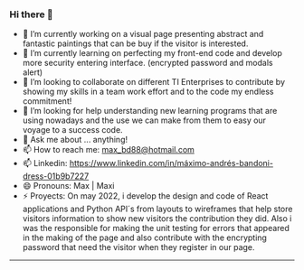 ### Hi there 👋

- 🔭 I’m currently working on a visual page presenting abstract and fantastic paintings that can be buy if the visitor is interested.
- 🌱 I’m currently learning on perfecting my front-end code and develop more security entering interface. (encrypted password and modals alert)
- 👯 I’m looking to collaborate on different TI Enterprises to contribute by showing my skills in a team work effort and to the code my endless commitment!
- 🤔 I’m looking for help understanding new learning programs that are using nowadays and the use we can make from them to easy our voyage to a success code.
- 💬 Ask me about ... anything!
- 📫 How to reach me: max_bd88@hotmail.com
- 📫 Linkedin: https://www.linkedin.com/in/máximo-andrés-bandoni-dress-01b9b7227
- 😄 Pronouns: Max | Maxi
- ⚡ Proyects: On may 2022, i develop the design and code of React applications and Python API´s from layouts to wireframes that help store visitors information to show new visitors the contribution they did. Also i was the responsible for making the unit testing for errors that appeared in the making of the page and also contribute with the encrypting password that need the visitor when they register in our page.
----

